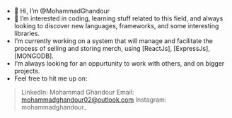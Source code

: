 - 👋 Hi, I’m @MohammadGhandour
- 👀 I’m interested in coding, learning stuff related to this field, and always looking to discover new languages, frameworks, and some interesting libraries.
- I’m currently working on a system that will manage and facilitate the process of selling and storing merch, using [ReactJs], [ExpressJs], [MONGODB].
- I’m always looking for an oppurtunity to work with others, and on bigger projects.
- Feel free to hit me up on:
> LinkedIn: Mohammad Ghandour 
> Email: mohammadghandour02@outlook.com
> Instagram: mohammadghandour_
